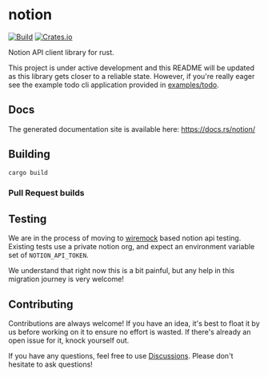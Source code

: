 # notion
[![Build](https://github.com/jakeswenson/notion/actions/workflows/build.yml/badge.svg)](https://github.com/jakeswenson/notion/actions/workflows/build.yml)
[![Crates.io](https://img.shields.io/crates/v/notion?style=for-the-badge)](https://crates.io/crates/notion)

Notion API client library for rust.

This project is under active development and this README will be updated as this library gets closer to a reliable state.
However, if you're really eager see the example todo cli application provided in [examples/todo](examples/todo).

## Docs

The generated documentation site is available here: https://docs.rs/notion/

## Building

```bash
cargo build
```

### Pull Request builds



## Testing

We are in the process of moving to [wiremock](https://docs.rs/wiremock/latest/wiremock/) based notion api testing.
Existing tests use a private notion org, and expect an environment variable set of `NOTION_API_TOKEN`.

We understand that right now this is a bit painful, but any help in this migration journey is very welcome!

## Contributing

Contributions are always welcome!
If you have an idea, it's best to float it by us before working on it to ensure no effort is wasted.
If there's already an open issue for it, knock yourself out.

If you have any questions, feel free to use [Discussions](https://github.com/jakeswenson/notion/discussions).
Please don't hesitate to ask questions!
